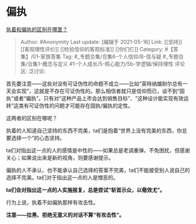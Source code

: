 # 偏执
[执着和偏执的区别在哪里？](https://www.zhihu.com/question/23550746/answer/1510431497)

> Author: #Anonymity
> Last update: [编辑于 2021-05-16]
> Link: [[坚持]] [[客观理性评价]] [[检验信仰的客观标准]] [[你们仨]]
> Category: #【答集】/01-家族答集
> Tag: #_专题合集/合集6-个人信仰/B-信与疑 #_专题合集/合集1-概念与定义 #1-个人成长/5-核心能力/5b-学逻辑/保持理性
> 评论区:
> 泛讨论:

首先要注意——这些对没有可证伪性的命题不成立——比如“英特纳雄耐尔总有一天会实现”，这就是不存在可证伪性的。那么相信者就只是信仰而已，谈不到“固执”或者“偏执”。只有对“这种产品上市会达到销售目标”、“这种设计能实现有效运转”这类有可证伪性的问题才可能存在固执/偏执的定性。

这两者的区别在哪呢？

执着的人知道自己坚持的东西不完美，ta们是抱着“世界上没有完美的东西，你总要选择一个”的心态坚持。

ta们对指出这一点的人的感情是中性的——如果总是老调重弹，不免困扰，但感谢关心；如果说出来是新的视角，则要感谢提示。

偏执的人不承认、也不能承认自己选择的答案不完美，ta们不能接受别人说自己的选择不完美。ta们对于指出这一点的人是憎恶的。

**ta们会对指出这一点的人实施报复，总是尝试“斩首示众，以儆效尤”。**

行为上说，执着不如偏执那样有攻击性。

**注意——拉黑、拒绝无意义的对话不算“有攻击性”。**
